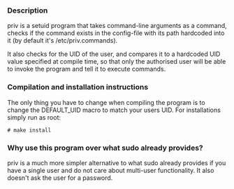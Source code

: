 ### Description
priv is a setuid program that takes command-line arguments as a command, checks if the command exists in the config-file with its path hardcoded into it (by default it's /etc/priv.commands).

It also checks for the UID of the user, and compares it to a hardcoded UID value specified at compile time, so that only the authorised user will be able to invoke the program and tell it to execute commands.

### Compilation and installation instructions
The only thing you have to change when compiling the program is to change the DEFAULT_UID macro to match your users UID.
For installations simply run as root:
~~~
# make install
~~~

### Why use this program over what sudo already provides?
priv is a much more simpler alternative to what sudo already provides if you have a single user and do not care about multi-user functionality.
It also doesn't ask the user for a password.
